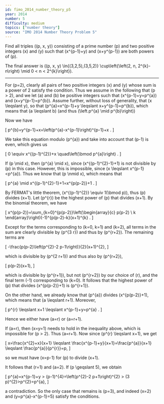 ```yaml
---
id: fimo_2014_number_theory_p5
year: 2014
number: 5
difficulty: medium
topics: ["number theory"]
source: "IMO 2014 Number Theory Problem 5"
---
```


Find all triples \((p, x, y)\) consisting of a prime number \(p\) and two positive integers \(x\) and \(y\) such that \(x^{p-1}+y\) and \(x+y^{p-1}\) are both powers of \(p\).

The final answer is \((p, x, y) \in\{(3,2,5),(3,5,2)\} \cup\left\{\left(2, n, 2^{k}-n\right) \mid 0 < n < 2^{k}\right\}\).

---
For \(p=2\), clearly all pairs of two positive integers \(x\) and \(y\) whose sum is a power of 2 satisfy the condition. Thus we assume in the following that \(p > 2\), and we let \(a\) and \(b\) be positive integers such that \(x^{p-1}+y=p^{a}\) and \(x+y^{p-1}=p^{b}\). Assume further, without loss of generality, that \(x \leqslant y\), so that \(p^{a}=x^{p-1}+y \leqslant x+y^{p-1}=p^{b}\), which means that \(a \leqslant b\) (and thus \(\left.p^{a} \mid p^{b}\right)\)

Now we have

\[
p^{b}=y^{p-1}+x=\left(p^{a}-x^{p-1}\right)^{p-1}+x .
\]

We take this equation modulo \(p^{a}\) and take into account that \(p-1\) is even, which gives us

\[
0 \equiv x^{(p-1)^{2}}+x \quad\left(\bmod p^{a}\right) .
\]

If \(p \mid x\), then \(p^{a} \mid x\), since \(x^{(p-1)^{2}-1}+1\) is not divisible by \(p\) in this case. However, this is impossible, since \(x \leqslant x^{p-1}<p^{a}\). Thus we know that \(p \nmid x\), which means that

\[
p^{a} \mid x^{(p-1)^{2}-1}+1=x^{p(p-2)}+1 .
\]

By FERMAT's little theorem, \(x^{(p-1)^{2}} \equiv 1(\bmod p)\), thus \(p\) divides \(x+1\). Let \(p^{r}\) be the highest power of \(p\) that divides \(x+1\). By the binomial theorem, we have

\[
x^{p(p-2)}=\sum_{k=0}^{p(p-2)}\left(\begin{array}{c}
p(p-2) \\
k
\end{array}\right)(-1)^{p(p-2)-k}(x+1)^{k} .
\]

Except for the terms corresponding to \(k=0, k=1\) and \(k=2\), all terms in the sum are clearly divisible by \(p^{3 r}\) and thus by \(p^{r+2}\). The remaining terms are

\[
-\frac{p(p-2)\left(p^{2}-2 p-1\right)}{2}(x+1)^{2},
\]

which is divisible by \(p^{2 r+1}\) and thus also by \(p^{r+2}\),

\[
p(p-2)(x+1),
\]

which is divisible by \(p^{r+1}\), but not \(p^{r+2}\) by our choice of \(r\), and the final term \(-1\) corresponding to \(k=0\). It follows that the highest power of \(p\) that divides \(x^{p(p-2)}+1\) is \(p^{r+1}\).

On the other hand, we already know that \(p^{a}\) divides \(x^{p(p-2)}+1\), which means that \(a \leqslant r+1\). Moreover,

\[
p^{r} \leqslant x+1 \leqslant x^{p-1}+y=p^{a} .
\]

Hence we either have \(a=r\) or \(a=r+1\).

If \(a=r\), then \(x=y=1\) needs to hold in the inequality above, which is impossible for \(p > 2\). Thus \(a=r+1\). Now since \(p^{r} \leqslant x+1\), we get

\[
x=\frac{x^{2}+x}{x+1} \leqslant \frac{x^{p-1}+y}{x+1}=\frac{p^{a}}{x+1} \leqslant \frac{p^{a}}{p^{r}}=p,
\]

so we must have \(x=p-1\) for \(p\) to divide \(x+1\).

It follows that \(r=1\) and \(a=2\). If \(p \geqslant 5\), we obtain

\[
p^{a}=x^{p-1}+y > (p-1)^{4}=\left(p^{2}-2 p+1\right)^{2} > (3 p)^{2}>p^{2}=p^{a},
\]

a contradiction. So the only case that remains is \(p=3\), and indeed \(x=2\) and \(y=p^{a}-x^{p-1}=5\) satisfy the conditions.

